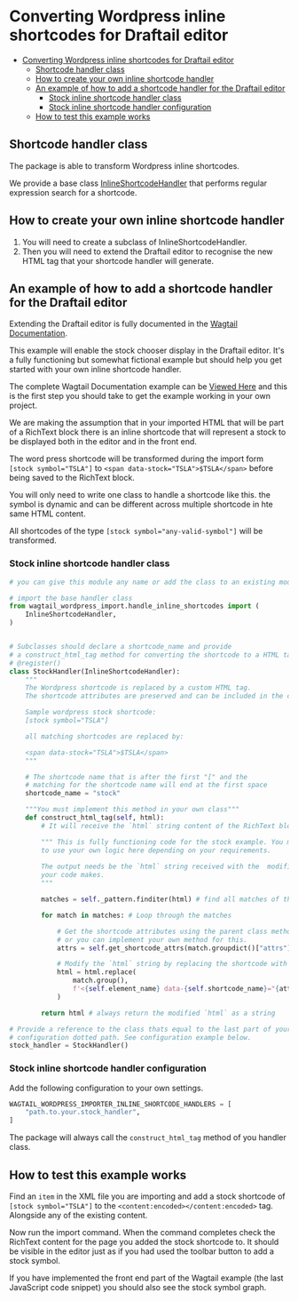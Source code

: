 # Converting Wordpress inline shortcodes for Draftail editor

- [Converting Wordpress inline shortcodes for Draftail editor](#converting-wordpress-inline-shortcodes-for-draftail-editor)
  - [Shortcode handler class](#shortcode-handler-class)
  - [How to create your own inline shortcode handler](#how-to-create-your-own-inline-shortcode-handler)
  - [An example of how to add a shortcode handler for the Draftail editor](#an-example-of-how-to-add-a-shortcode-handler-for-the-draftail-editor)
    - [Stock inline shortcode handler class](#stock-inline-shortcode-handler-class)
    - [Stock inline shortcode handler configuration](#stock-inline-shortcode-handler-configuration)
  - [How to test this example works](#how-to-test-this-example-works)

## Shortcode handler class

The package is able to transform Wordpress inline shortcodes.

We provide a base class [InlineShortcodeHandler](/wagtail-wordpress-import/wagtail_wordpress_import/handle_inline_shortcodes.py) that performs regular expression search for a shortcode.

## How to create your own inline shortcode handler

1. You will need to create a subclass of InlineShortcodeHandler.
2. Then you will need to extend the Draftail editor to recognise the new HTML tag that your shortcode handler will generate.

## An example of how to add a shortcode handler for the Draftail editor

Extending the Draftail editor is fully documented in the [Wagtail Documentation](https://docs.wagtail.io/en/stable/extending/extending_draftail.html).

This example will enable the stock chooser display in the Draftail editor. It's a fully functioning but somewhat fictional example but should help you get started with your own inline shortcode handler.

The complete Wagtail Documentation example can be [Viewed Here](https://docs.wagtail.io/en/stable/extending/extending_draftail.html#creating-new-entities) and this is the first step you should take to get the example working in your own project.

We are making the assumption that in your imported HTML that will be part of a RichText block there is an inline shortcode that will represent a stock to be displayed both in the editor and in the front end.

The word press shortcode will be transformed during the import form  `[stock symbol="TSLA"]` to `<span data-stock="TSLA">$TSLA</span>` before being saved to the RichText block.

You will only need to write one class to handle a shortcode like this. the symbol is dynamic and can be different across multiple shortcode in hte same HTML content.

All shortcodes of the type `[stock symbol="any-valid-symbol"]` will be transformed.

### Stock inline shortcode handler class

```python
# you can give this module any name or add the class to an existing module

# import the base handler class
from wagtail_wordpress_import.handle_inline_shortcodes import (
    InlineShortcodeHandler, 
)


# Subclasses should declare a shortcode_name and provide
# a construct_html_tag method for converting the shortcode to a HTML tag.
# @register()
class StockHandler(InlineShortcodeHandler):
    """
    The Wordpress shortcode is replaced by a custom HTML tag. 
    The shortcode attributes are preserved and can be included in the custom HTML tag.

    Sample wordpress stock shortcode:
    [stock symbol="TSLA"]

    all matching shortcodes are replaced by:

    <span data-stock="TSLA">$TSLA</span>
    """

    # The shortcode name that is after the first "[" and the 
    # matching for the shortcode name will end at the first space
    shortcode_name = "stock"

    """You must implement this method in your own class"""
    def construct_html_tag(self, html):
        # It will receive the `html` string content of the RichText block

        """ This is fully functioning code for the stock example. You may need 
        to use your own logic here depending on your requirements.
        
        The output needs be the `html` string received with the  modifications 
        your code makes.
        """

        matches = self._pattern.finditer(html) # find all matches of the shortcode

        for match in matches: # Loop through the matches

            # Get the shortcode attributes using the parent class method
            # or you can implement your own method for this.
            attrs = self.get_shortcode_attrs(match.groupdict()["attrs"])

            # Modify the `html` string by replacing the shortcode with a HTML tag.
            html = html.replace(
                match.group(),
                f'<{self.element_name} data-{self.shortcode_name}="{attrs["symbol"]}">${attrs["symbol"]}</{self.element_name}>',
            )

        return html # always return the modified `html` as a string

# Provide a reference to the class thats equal to the last part of your 
# configuration dotted path. See configuration example below.
stock_handler = StockHandler()
```

### Stock inline shortcode handler configuration

Add the following configuration to your own settings.

```python
WAGTAIL_WORDPRESS_IMPORTER_INLINE_SHORTCODE_HANDLERS = [
    "path.to.your.stock_handler",
]
```

The package will always call the `construct_html_tag` method of you handler class.

## How to test this example works

Find an `item` in the XML file you are importing and add a stock shortcode of `[stock symbol="TSLA"]` to the `<content:encoded></content:encoded>` tag. Alongside any of the existing content.

Now run the import command. When the command completes check the RichText content for the page you added the stock shortcode to. It should be visible in the editor just as if you had used the toolbar button to add a stock symbol.

If you have implemented the front end part of the Wagtail example (the last JavaScript code snippet) you should also see the stock symbol graph.
